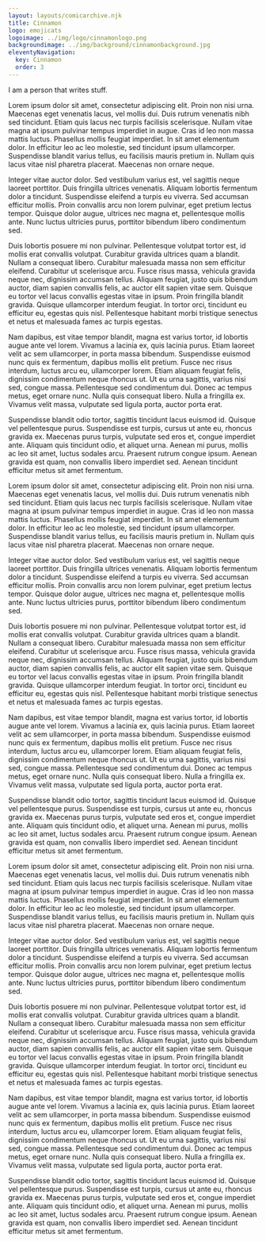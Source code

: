 ```yaml
---
layout: layouts/comicarchive.njk
title: Cinnamon
logo: emojicats
logoimage: ../img/logo/cinnamonlogo.png
backgroundimage: ../img/background/cinnamonbackground.jpg
eleventyNavigation:
  key: Cinnamon
  order: 3
---
```


I am a person that writes stuff.

Lorem ipsum dolor sit amet, consectetur adipiscing elit. Proin non nisi urna. Maecenas eget venenatis lacus, vel mollis dui. Duis rutrum venenatis nibh sed tincidunt. Etiam quis lacus nec turpis facilisis scelerisque. Nullam vitae magna at ipsum pulvinar tempus imperdiet in augue. Cras id leo non massa mattis luctus. Phasellus mollis feugiat imperdiet. In sit amet elementum dolor. In efficitur leo ac leo molestie, sed tincidunt ipsum ullamcorper. Suspendisse blandit varius tellus, eu facilisis mauris pretium in. Nullam quis lacus vitae nisl pharetra placerat. Maecenas non ornare neque.

Integer vitae auctor dolor. Sed vestibulum varius est, vel sagittis neque laoreet porttitor. Duis fringilla ultrices venenatis. Aliquam lobortis fermentum dolor a tincidunt. Suspendisse eleifend a turpis eu viverra. Sed accumsan efficitur mollis. Proin convallis arcu non lorem pulvinar, eget pretium lectus tempor. Quisque dolor augue, ultrices nec magna et, pellentesque mollis ante. Nunc luctus ultricies purus, porttitor bibendum libero condimentum sed.

Duis lobortis posuere mi non pulvinar. Pellentesque volutpat tortor est, id mollis erat convallis volutpat. Curabitur gravida ultrices quam a blandit. Nullam a consequat libero. Curabitur malesuada massa non sem efficitur eleifend. Curabitur ut scelerisque arcu. Fusce risus massa, vehicula gravida neque nec, dignissim accumsan tellus. Aliquam feugiat, justo quis bibendum auctor, diam sapien convallis felis, ac auctor elit sapien vitae sem. Quisque eu tortor vel lacus convallis egestas vitae in ipsum. Proin fringilla blandit gravida. Quisque ullamcorper interdum feugiat. In tortor orci, tincidunt eu efficitur eu, egestas quis nisl. Pellentesque habitant morbi tristique senectus et netus et malesuada fames ac turpis egestas.

Nam dapibus, est vitae tempor blandit, magna est varius tortor, id lobortis augue ante vel lorem. Vivamus a lacinia ex, quis lacinia purus. Etiam laoreet velit ac sem ullamcorper, in porta massa bibendum. Suspendisse euismod nunc quis ex fermentum, dapibus mollis elit pretium. Fusce nec risus interdum, luctus arcu eu, ullamcorper lorem. Etiam aliquam feugiat felis, dignissim condimentum neque rhoncus ut. Ut eu urna sagittis, varius nisi sed, congue massa. Pellentesque sed condimentum dui. Donec ac tempus metus, eget ornare nunc. Nulla quis consequat libero. Nulla a fringilla ex. Vivamus velit massa, vulputate sed ligula porta, auctor porta erat.

Suspendisse blandit odio tortor, sagittis tincidunt lacus euismod id. Quisque vel pellentesque purus. Suspendisse est turpis, cursus ut ante eu, rhoncus gravida ex. Maecenas purus turpis, vulputate sed eros et, congue imperdiet ante. Aliquam quis tincidunt odio, et aliquet urna. Aenean mi purus, mollis ac leo sit amet, luctus sodales arcu. Praesent rutrum congue ipsum. Aenean gravida est quam, non convallis libero imperdiet sed. Aenean tincidunt efficitur metus sit amet fermentum.

Lorem ipsum dolor sit amet, consectetur adipiscing elit. Proin non nisi urna. Maecenas eget venenatis lacus, vel mollis dui. Duis rutrum venenatis nibh sed tincidunt. Etiam quis lacus nec turpis facilisis scelerisque. Nullam vitae magna at ipsum pulvinar tempus imperdiet in augue. Cras id leo non massa mattis luctus. Phasellus mollis feugiat imperdiet. In sit amet elementum dolor. In efficitur leo ac leo molestie, sed tincidunt ipsum ullamcorper. Suspendisse blandit varius tellus, eu facilisis mauris pretium in. Nullam quis lacus vitae nisl pharetra placerat. Maecenas non ornare neque.

Integer vitae auctor dolor. Sed vestibulum varius est, vel sagittis neque laoreet porttitor. Duis fringilla ultrices venenatis. Aliquam lobortis fermentum dolor a tincidunt. Suspendisse eleifend a turpis eu viverra. Sed accumsan efficitur mollis. Proin convallis arcu non lorem pulvinar, eget pretium lectus tempor. Quisque dolor augue, ultrices nec magna et, pellentesque mollis ante. Nunc luctus ultricies purus, porttitor bibendum libero condimentum sed.

Duis lobortis posuere mi non pulvinar. Pellentesque volutpat tortor est, id mollis erat convallis volutpat. Curabitur gravida ultrices quam a blandit. Nullam a consequat libero. Curabitur malesuada massa non sem efficitur eleifend. Curabitur ut scelerisque arcu. Fusce risus massa, vehicula gravida neque nec, dignissim accumsan tellus. Aliquam feugiat, justo quis bibendum auctor, diam sapien convallis felis, ac auctor elit sapien vitae sem. Quisque eu tortor vel lacus convallis egestas vitae in ipsum. Proin fringilla blandit gravida. Quisque ullamcorper interdum feugiat. In tortor orci, tincidunt eu efficitur eu, egestas quis nisl. Pellentesque habitant morbi tristique senectus et netus et malesuada fames ac turpis egestas.

Nam dapibus, est vitae tempor blandit, magna est varius tortor, id lobortis augue ante vel lorem. Vivamus a lacinia ex, quis lacinia purus. Etiam laoreet velit ac sem ullamcorper, in porta massa bibendum. Suspendisse euismod nunc quis ex fermentum, dapibus mollis elit pretium. Fusce nec risus interdum, luctus arcu eu, ullamcorper lorem. Etiam aliquam feugiat felis, dignissim condimentum neque rhoncus ut. Ut eu urna sagittis, varius nisi sed, congue massa. Pellentesque sed condimentum dui. Donec ac tempus metus, eget ornare nunc. Nulla quis consequat libero. Nulla a fringilla ex. Vivamus velit massa, vulputate sed ligula porta, auctor porta erat.

Suspendisse blandit odio tortor, sagittis tincidunt lacus euismod id. Quisque vel pellentesque purus. Suspendisse est turpis, cursus ut ante eu, rhoncus gravida ex. Maecenas purus turpis, vulputate sed eros et, congue imperdiet ante. Aliquam quis tincidunt odio, et aliquet urna. Aenean mi purus, mollis ac leo sit amet, luctus sodales arcu. Praesent rutrum congue ipsum. Aenean gravida est quam, non convallis libero imperdiet sed. Aenean tincidunt efficitur metus sit amet fermentum.

Lorem ipsum dolor sit amet, consectetur adipiscing elit. Proin non nisi urna. Maecenas eget venenatis lacus, vel mollis dui. Duis rutrum venenatis nibh sed tincidunt. Etiam quis lacus nec turpis facilisis scelerisque. Nullam vitae magna at ipsum pulvinar tempus imperdiet in augue. Cras id leo non massa mattis luctus. Phasellus mollis feugiat imperdiet. In sit amet elementum dolor. In efficitur leo ac leo molestie, sed tincidunt ipsum ullamcorper. Suspendisse blandit varius tellus, eu facilisis mauris pretium in. Nullam quis lacus vitae nisl pharetra placerat. Maecenas non ornare neque.

Integer vitae auctor dolor. Sed vestibulum varius est, vel sagittis neque laoreet porttitor. Duis fringilla ultrices venenatis. Aliquam lobortis fermentum dolor a tincidunt. Suspendisse eleifend a turpis eu viverra. Sed accumsan efficitur mollis. Proin convallis arcu non lorem pulvinar, eget pretium lectus tempor. Quisque dolor augue, ultrices nec magna et, pellentesque mollis ante. Nunc luctus ultricies purus, porttitor bibendum libero condimentum sed.

Duis lobortis posuere mi non pulvinar. Pellentesque volutpat tortor est, id mollis erat convallis volutpat. Curabitur gravida ultrices quam a blandit. Nullam a consequat libero. Curabitur malesuada massa non sem efficitur eleifend. Curabitur ut scelerisque arcu. Fusce risus massa, vehicula gravida neque nec, dignissim accumsan tellus. Aliquam feugiat, justo quis bibendum auctor, diam sapien convallis felis, ac auctor elit sapien vitae sem. Quisque eu tortor vel lacus convallis egestas vitae in ipsum. Proin fringilla blandit gravida. Quisque ullamcorper interdum feugiat. In tortor orci, tincidunt eu efficitur eu, egestas quis nisl. Pellentesque habitant morbi tristique senectus et netus et malesuada fames ac turpis egestas.

Nam dapibus, est vitae tempor blandit, magna est varius tortor, id lobortis augue ante vel lorem. Vivamus a lacinia ex, quis lacinia purus. Etiam laoreet velit ac sem ullamcorper, in porta massa bibendum. Suspendisse euismod nunc quis ex fermentum, dapibus mollis elit pretium. Fusce nec risus interdum, luctus arcu eu, ullamcorper lorem. Etiam aliquam feugiat felis, dignissim condimentum neque rhoncus ut. Ut eu urna sagittis, varius nisi sed, congue massa. Pellentesque sed condimentum dui. Donec ac tempus metus, eget ornare nunc. Nulla quis consequat libero. Nulla a fringilla ex. Vivamus velit massa, vulputate sed ligula porta, auctor porta erat.

Suspendisse blandit odio tortor, sagittis tincidunt lacus euismod id. Quisque vel pellentesque purus. Suspendisse est turpis, cursus ut ante eu, rhoncus gravida ex. Maecenas purus turpis, vulputate sed eros et, congue imperdiet ante. Aliquam quis tincidunt odio, et aliquet urna. Aenean mi purus, mollis ac leo sit amet, luctus sodales arcu. Praesent rutrum congue ipsum. Aenean gravida est quam, non convallis libero imperdiet sed. Aenean tincidunt efficitur metus sit amet fermentum.
